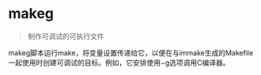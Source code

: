 # makeg

> 制作可调试的可执行文件

makeg脚本运行make，将变量设置传递给它，以便在与immake生成的Makefile一起使用时创建可调试的目标。例如，它安排使用−g选项调用C编译器。
